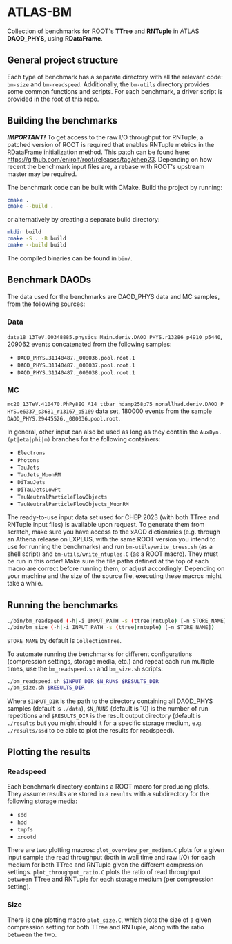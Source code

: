 # ATLAS-BM

Collection of benchmarks for ROOT's **TTree** and **RNTuple** in ATLAS **DAOD_PHYS**, using **RDataFrame**.

## General project structure

Each type of benchmark has a separate directory with all the relevant code: `bm-size` and `bm-readspeed`. Additionally, the `bm-utils` directory provides some common functions and scripts. For each benchmark, a driver script is provided in the root of this repo.

## Building the benchmarks

***IMPORTANT!*** To get access to the raw I/O throughput for RNTuple, a patched version of ROOT is required that enables RNTuple metrics in the RDataFrame initialization method. This patch can be found here: https://github.com/enirolf/root/releases/tag/chep23. Depending on how recent the benchmark input files are, a rebase with ROOT's upstream master may be required.

The benchmark code can be built with CMake. Build the project by running:
```sh
cmake .
cmake --build .
```
or alternatively by creating a separate build directory:
```sh
mkdir build
cmake -S . -B build
cmake --build build
```
The compiled binaries can be found in `bin/`.

## Benchmark DAODs
The data used for the benchmarks are DAOD_PHYS data and MC samples, from the following sources:

### Data
`data18_13TeV.00348885.physics_Main.deriv.DAOD_PHYS.r13286_p4910_p5440`, 209062 events concatenated from the following samples:
* `DAOD_PHYS.31140487._000036.pool.root.1`
* `DAOD_PHYS.31140487._000037.pool.root.1`
* `DAOD_PHYS.31140487._000038.pool.root.1`

### MC
`mc20_13TeV.410470.PhPy8EG_A14_ttbar_hdamp258p75_nonallhad.deriv.DAOD_PHYS.e6337_s3681_r13167_p5169` data set, 180000 events from the sample `DAOD_PHYS.29445526._000036.pool.root`.

In general, other input can also be used as long as they contain the `AuxDyn.(pt|eta|phi|m)` branches for the following containers:
* `Electrons`
* `Photons`
* `TauJets`
* `TauJets_MuonRM`
* `DiTauJets`
* `DiTauJetsLowPt`
* `TauNeutralParticleFlowObjects`
* `TauNeutralParticleFlowObjects_MuonRM`

The ready-to-use input data set used for CHEP 2023 (with both TTree and RNTuple input files) is available upon request. To generate them from scratch, make sure you have access to the xAOD dictionaries (e.g. through an Athena release on LXPLUS, with the same ROOT version you intend to use for running the benchmarks) and run `bm-utils/write_trees.sh` (as a shell script) and `bm-utils/write_ntuples.C` (as a ROOT macro). They must be run in this order! Make sure the file paths defined at the top of each macro are correct before running them, or adjust accordingly. Depending on your machine and the size of the source file, executing these macros might take a while.

## Running the benchmarks

```sh
./bin/bm_readspeed (-h|-i INPUT_PATH -s (ttree|rntuple) [-n STORE_NAME])
./bin/bm_size (-h|-i INPUT_PATH -s (ttree|rntuple) [-n STORE_NAME])
```
`STORE_NAME` by default is `CollectionTree`.

To automate running the benchmarks for different configurations (compression settings, storage media, etc.) and repeat each run multiple times, use the `bm_readspeed.sh` and `bm_size.sh` scripts:
```sh
./bm_readspeed.sh $INPUT_DIR $N_RUNS $RESULTS_DIR
./bm_size.sh $RESULTS_DIR
```
Where `$INPUT_DIR` is the path to the directory containing all DAOD_PHYS samples (default is `./data`), `$N_RUNS` (default is 10) is the number of run repetitions and `$RESULTS_DIR` is the result output directory (default is `./results` but you might should it for a specific storage medium, e.g. `./results/ssd` to be able to plot the results for readspeed).

## Plotting the results

### Readspeed

Each benchmark directory contains a ROOT macro for producing plots. They assume results are stored in a `results` with a subdirectory for the following storage media:
* `sdd`
* `hdd`
* `tmpfs`
* `xrootd`

There are two plotting macros: `plot_overview_per_medium.C` plots for a given input sample the read throughput (both in wall time and raw I/O) for each medium for both TTree and RNTuple given the different compression settings. `plot_throughput_ratio.C` plots the ratio of read throughput between TTree and RNTuple for each storage medium (per compression setting).

### Size

There is one plotting macro `plot_size.C`, which plots the size of a given compression setting for both TTree and RNTuple, along with the ratio between the two.
